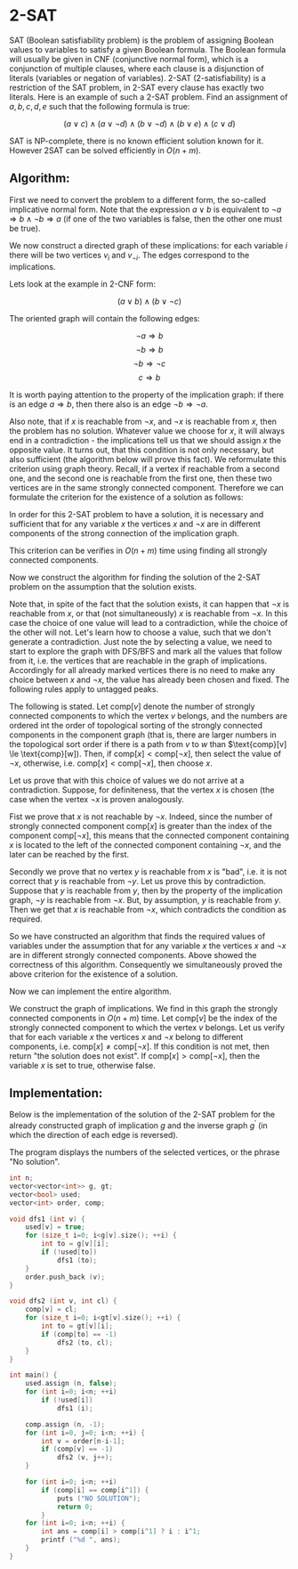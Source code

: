 <!--?title 2-SAT -->

# 2-SAT 

SAT (Boolean satisfiability problem) is the problem of assigning Boolean values to variables to satisfy a given Boolean formula.
The Boolean formula will usually be given in CNF (conjunctive normal form), which is a conjunction of multiple clauses, where each clause is a disjunction of literals (variables or negation of variables).
2-SAT (2-satisfiability) is a restriction of the SAT problem, in 2-SAT every clause has exactly two literals.
Here is an example of such a 2-SAT problem.
Find an assignment of $a, b, c, d, e$ such that the following formula is true:

$$(a \lor c) \land (a \lor \lnot d) \land (b \lor \lnot d) \land (b \lor e) \land (c \lor d)$$

SAT is NP-complete, there is no known efficient solution known for it.
However 2SAT can be solved efficiently in $O(n + m)$.

## Algorithm:

First we need to convert the problem to a different form, the so-called implicative normal form.
Note that the expression $a \lor b$ is equivalent to $\lnot a \Rightarrow b \land \lnot b \Rightarrow a$ (if one of the two variables is false, then the other one must be true).

We now construct a directed graph of these implications:
for each variable $i$ there will be two vertices $v_i$ and $v_{\lnot i}$.
The edges correspond to the implications.

Lets look at the example in 2-CNF form:

$$(a \lor b) \land (b \lor \lnot c)$$

The oriented graph will contain the following edges:

$$\lnot a \Rightarrow b$$
$$\lnot b \Rightarrow b$$
$$\lnot b \Rightarrow \lnot c$$
$$c \Rightarrow b$$

It is worth paying attention to the property of the implication graph:
if there is an edge $a \Rightarrow b$, then there also is an edge $\lnot b \Rightarrow \lnot a$. 

Also note, that if $x$ is reachable from $\lnot x$, and $\lnot x$ is reachable from $x$, then the problem has no solution.
Whatever value we choose for $x$, it will always end in a contradiction - the implications tell us that we should assign $x$ the opposite value.
It turns out, that this condition is not only necessary, but also sufficient (the algorithm below will prove this fact).
We reformulate this criterion using graph theory.
Recall, if a vertex if reachable from a second one, and the second one is reachable from the first one, then these two vertices are in the same strongly connected component.
Therefore we can formulate the criterion for the existence of a solution as follows:

In order for this 2-SAT problem to have a solution, it is necessary and sufficient that for any variable $x$ the vertices $x$ and $\lnot x$ are in different components of the strong connection of the implication graph.

This criterion can be verifies in $O(n + m)$ time using finding all strongly connected components.

Now we construct the algorithm for finding the solution of the 2-SAT problem on the assumption that the solution exists.

Note that, in spite of the fact that the solution exists, it can happen that $\lnot x$ is reachable from $x$, or that (not simultaneously) $x$ is reachable from $\lnot x$.
In this case the choice of one value will lead to a contradiction, while the choice of the other will not.
Let's learn how to choose a value, such that we don't generate a contradiction.
Just note the by selecting a value, we need to start to explore the graph with DFS/BFS and mark all the values that follow from it, i.e. the vertices that are reachable in the graph of implications.
Accordingly for all already marked vertices there is no need to make any choice between $x$ and $\lnot x$, the value has already been chosen and fixed.
The following rules apply to untagged peaks.

The following is stated.
Let $\text{comp}[v]$ denote the number of strongly connected components to which the vertex $v$ belongs, and the numbers are ordered int the order of topological sorting of the strongly connected components in the component graph (that is, there are larger numbers in the topological sort order if there is a path from $v$ to $w$ than $\text{comp}[v] \le \text{comp}[w]).
Then, if $\text{comp}[x] \lt \text{comp}[\lnot x]$, then select the value of $\lnot x$, otherwise, i.e. $\text{comp}[x] < \text{comp}[\lnot x]$, then choose $x$.

Let us prove that with this choice of values we do not arrive at a contradiction.
Suppose, for definiteness, that the vertex $x$ is chosen (the case when the vertex $\lnot x$ is proven analogously.

Fist we prove that $x$ is not reachable by $\lnot x$.
Indeed, since the number of strongly connected component $\text{comp}[x]$ is greater than the index of the component $\text{comp}[\lnot x]$, this means that the connected component containing $x$ is located to the left of the connected component containing $\lnot x$, and the later can be reached by the first.

Secondly we prove that no vertex $y$ is reachable from $x$ is "bad", i.e. it is not correct that $y$ is reachable from $\lnot y$.
Let us prove this by contradiction.
Suppose that $y$ is reachable from $y$, then by the property of the implication graph, $\lnot y$ is reachable from $\lnot x$.
But, by assumption, $y$ is reachable from $y$.
Then we get that $x$ is reachable from $\lnot x$, which contradicts the condition as required.

So we have constructed an algorithm that finds the required values of variables under the assumption that for any variable $x$ the vertices $x$ and $\lnot x$ are in different strongly connected components.
Above showed the correctness of this algorithm.
Consequently we simultaneously proved the above criterion for the existence of a solution.

Now we can implement the entire algorithm.

We construct the graph of implications.
We find in this graph the strongly connected components in $O(n + m)$ time.
Let $\text{comp}[v]$ be the index of the strongly connected component to which the vertex $v$ belongs.
Let us verify that for each variable $x$ the vertices $x$ and $\lnot x$ belong to different components, i.e. $\text{comp}[x] \ne \text{comp}[\lnot x]$. 
If this condition is not met, then return "the solution does not exist".
If $\text{comp}[x] > \text{comp}[\lnot x]$, then the variable $x$ is set to true, otherwise false.

## Implementation:

Below is the implementation of the solution of the 2-SAT problem for the already constructed graph of implication $g$ and the inverse graph $g^\prime$ (in which the direction of each edge is reversed).

The program displays the numbers of the selected vertices, or the phrase "No solution".

```cpp
int n;
vector<vector<int>> g, gt;
vector<bool> used;
vector<int> order, comp;

void dfs1 (int v) {
	used[v] = true;
	for (size_t i=0; i<g[v].size(); ++i) {
		int to = g[v][i];
		if (!used[to])
			dfs1 (to);
	}
	order.push_back (v);
}

void dfs2 (int v, int cl) {
	comp[v] = cl;
	for (size_t i=0; i<gt[v].size(); ++i) {
		int to = gt[v][i];
		if (comp[to] == -1)
			dfs2 (to, cl);
	}
}

int main() {
	used.assign (n, false);
	for (int i=0; i<n; ++i)
		if (!used[i])
			dfs1 (i);

	comp.assign (n, -1);
	for (int i=0, j=0; i<n; ++i) {
		int v = order[n-i-1];
		if (comp[v] == -1)
			dfs2 (v, j++);
	}

	for (int i=0; i<n; ++i)
		if (comp[i] == comp[i^1]) {
			puts ("NO SOLUTION");
			return 0;
		}
	for (int i=0; i<n; ++i) {
		int ans = comp[i] > comp[i^1] ? i : i^1;
		printf ("%d ", ans);
	}
}
```
